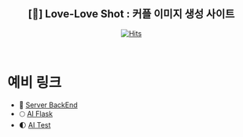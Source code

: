 <div align="center">
    
## [📸] Love-Love Shot : 커플 이미지 생성 사이트

[![Hits](https://hits.seeyoufarm.com/api/count/incr/badge.svg?url=github.com/hot-gamza&count_bg=%2336428F&title_bg=%23555555&icon=&icon_color=%23E7E7E7&title=views&edge_flat=false)](https://hits.seeyoufarm.com)



<br>
</div>

# 예비 링크
- 🌙 [Server BackEnd](https://github.com/hot-gamza/loveloveshot-spring-boot)
- 🌕 [AI Flask](https://github.com/hot-gamza/flask-temp)
- 🌓 [AI Test](https://github.com/hot-gamza/flask-temp)

